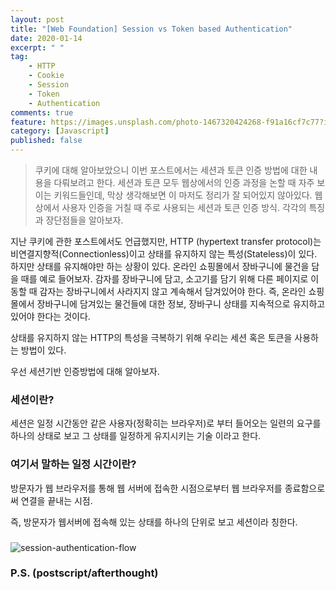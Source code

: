 ```yaml
---
layout: post
title: "[Web Foundation] Session vs Token based Authentication"
date: 2020-01-14
excerpt: " "
tag:
    - HTTP
    - Cookie
    - Session
    - Token
    - Authentication
comments: true
feature: https://images.unsplash.com/photo-1467320424268-f91a16cf7c77?ixlib=rb-1.2.1&ixid=eyJhcHBfaWQiOjEyMDd9&auto=format&fit=crop&w=1500&q=80
category: [Javascript]
published: false
---
```


>쿠키에 대해 알아보았으니 이번 포스트에서는 세션과 토큰 인증 방법에 대한 내용을 다뤄보려고 한다. 세션과 토큰 모두 웹상에서의 인증 과정을 논할 때 자주 보이는 키워드들인데, 막상 생각해보면 이 마저도 정리가 잘 되어있지 않아있다. 웹상에서 사용자 인증을 거칠 때 주로 사용되는 세션과 토큰 인증 방식. 각각의 특징과 장단점들을 알아보자.

지난 쿠키에 관한 포스트에서도 언급했지만, HTTP (hypertext transfer protocol)는 비연결지향적(Connectionless)이고 상태를 유지하지 않는 특성(Stateless)이 있다. 하지만 상태를 유지해야만 하는 상황이 있다. 온라인 쇼핑몰에서 장바구니에 물건을 담을 때를 예로 들어보자. 감자를 장바구니에 담고, 소고기를 담기 위해 다른 페이지로 이동할 때 감자는 장바구니에서 사라지지 않고 계속해서 담겨있어야 한다. 즉, 온라인 쇼핑몰에서 장바구니에 담겨있는 물건들에 대한 정보, 장바구니 상태를 지속적으로 유지하고 있어야 한다는 것이다.

상태를 유지하지 않는 HTTP의 특성을 극복하기 위해 우리는 세션 혹은 토큰을 사용하는 방법이 있다.

우선 세션기반 인증방법에 대해 알아보자.

### 세션이란?

세션은 일정 시간동안 같은 사용자(정확히는 브라우저)로 부터 들어오는 일련의 요구를 하나의 상태로 보고 그 상태를 일정하게 유지시키는 기술 이라고 한다.

### 여기서 말하는 일정 시간이란?

방문자가 웹 브라우저를 통해 웹 서버에 접속한 시점으로부터 웹 브라우저를 종료함으로써 연결을 끝내는 시점.  

즉, 방문자가 웹서버에 접속해 있는 상태를 하나의 단위로 보고 세션이라 칭한다.



### 

<img src='https://i1.wp.com/4.bp.blogspot.com/-FnbFMxnKkV4/WV565AN7ifI/AAAAAAAAQZg/5_p-m1oxBqUx2CCqyqS3Y9JAUwmGO34nQCLcBGAs/s1600/1.png?w=687&ssl=1' alt='session-authentication-flow'/>



### P.S. (postscript/afterthought)
